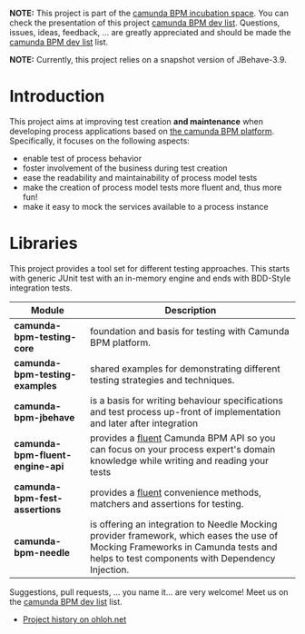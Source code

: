 **NOTE:** This project is part of the [camunda BPM incubation space](https://github.com/camunda/camunda-bpm-testing). 
You can check the presentation of this project [camunda BPM dev list](https://groups.google.com/forum/#!msg/camunda-bpm-dev/m8VDRnZe55A/YsZ2QwnFOPcJ). 
Questions, issues, ideas, feedback, … are greatly appreciated and should be made the [camunda BPM dev list](https://groups.google.com/forum/?fromgroups#!forum/camunda-bpm-dev) list.

**NOTE:** Currently, this project relies on a snapshot version of JBehave-3.9. 

# Introduction

This project aims at improving test creation **and maintenance** when developing process applications based on [the camunda BPM platform](http://camunda.org). 
Specifically, it focuses on the following aspects:

* enable test of process behavior
* foster involvement of the business during test creation
* ease the readability and maintainability of process model tests
* make the creation of process model tests more fluent and, thus more fun!
* make it easy to mock the services available to a process instance

# Libraries

This project provides a tool set for different testing approaches. This starts with generic JUnit test with an in-memory engine and ends with BDD-Style integration tests. 


| Module | Description |
| ----------------| --- |
| **camunda-bpm-testing-core** | foundation and basis for testing with Camunda BPM platform. |
| **camunda-bpm-testing-examples** | shared examples for demonstrating different testing strategies and techniques. |
| **camunda-bpm-jbehave** | is a basis for writing behaviour specifications and test process up-front of implementation and later after integration |
| **camunda-bpm-fluent-engine-api** | provides a [fluent](http://www.martinfowler.com/bliki/FluentInterface.html) Camunda BPM API so you can focus on your process expert's domain knowledge while writing and reading your tests |
| **camunda-bpm-fest-assertions** | provides a [fluent](http://www.martinfowler.com/bliki/FluentInterface.html) convenience methods, matchers and assertions for testing. |
| **camunda-bpm-needle** | is offering an integration to Needle Mocking provider framework, which eases the use of Mocking Frameworks in Camunda tests and helps to test components with Dependency Injection. |

Suggestions, pull requests, ... you name it... are very welcome! Meet us on the [camunda BPM dev list](https://groups.google.com/forum/?fromgroups#!forum/camunda-bpm-dev) list.

* [Project history on ohloh.net](https://www.ohloh.net/p/camunda-bpm-testing)
